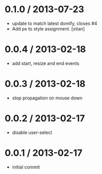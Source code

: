 
0.1.0 / 2013-07-23
==================

 * update to match latest domify, closes #4
 * Add px to style assignment. [xtian]

0.0.4 / 2013-02-18
==================

  * add start, resize and end events

0.0.3 / 2013-02-18
==================

  * stop propagation on mouse down

0.0.2 / 2013-02-17
==================

  * disable user-select

0.0.1 / 2013-02-17
==================

  * initial commit
